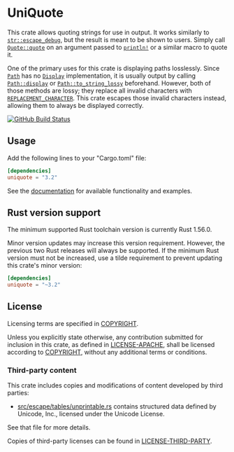 # UniQuote

This crate allows quoting strings for use in output. It works similarly to
[`str::escape_debug`], but the result is meant to be shown to users. Simply
call [`Quote::quote`] on an argument passed to [`println!`] or a similar macro
to quote it.

One of the primary uses for this crate is displaying paths losslessly. Since
[`Path`] has no [`Display`] implementation, it is usually output by calling
[`Path::display`] or [`Path::to_string_lossy`] beforehand. However, both of
those methods are lossy; they replace all invalid characters with
[`REPLACEMENT_CHARACTER`]. This crate escapes those invalid characters instead,
allowing them to always be displayed correctly.

[![GitHub Build Status](https://github.com/dylni/uniquote/workflows/build/badge.svg?branch=master)](https://github.com/dylni/uniquote/actions?query=branch%3Amaster)

## Usage

Add the following lines to your "Cargo.toml" file:

```toml
[dependencies]
uniquote = "3.2"
```

See the [documentation] for available functionality and examples.

## Rust version support

The minimum supported Rust toolchain version is currently Rust 1.56.0.

Minor version updates may increase this version requirement. However, the
previous two Rust releases will always be supported. If the minimum Rust
version must not be increased, use a tilde requirement to prevent updating this
crate's minor version:

```toml
[dependencies]
uniquote = "~3.2"
```

## License

Licensing terms are specified in [COPYRIGHT].

Unless you explicitly state otherwise, any contribution submitted for inclusion
in this crate, as defined in [LICENSE-APACHE], shall be licensed according to
[COPYRIGHT], without any additional terms or conditions.

### Third-party content

This crate includes copies and modifications of content developed by third
parties:

- [src/escape/tables/unprintable.rs] contains structured data defined by
  Unicode, Inc., licensed under the Unicode License.

See that file for more details.

Copies of third-party licenses can be found in [LICENSE-THIRD-PARTY].

[COPYRIGHT]: https://github.com/dylni/uniquote/blob/master/COPYRIGHT
[`Display`]: https://doc.rust-lang.org/std/fmt/trait.Display.html
[documentation]: https://docs.rs/uniquote
[LICENSE-APACHE]: https://github.com/dylni/uniquote/blob/master/LICENSE-APACHE
[LICENSE-THIRD-PARTY]: https://github.com/dylni/uniquote/blob/master/LICENSE-THIRD-PARTY
[`Path`]: https://doc.rust-lang.org/std/path/struct.Path.html
[`Path::display`]: https://doc.rust-lang.org/std/path/struct.Path.html#method.display
[`Path::to_string_lossy`]: https://doc.rust-lang.org/std/path/struct.Path.html#method.to_string_lossy
[`println!`]: https://doc.rust-lang.org/std/macro.println.html
[`Quote::quote`]: https://docs.rs/uniquote/*/uniquote/trait.Quote.html#method.quote
[`REPLACEMENT_CHARACTER`]: https://doc.rust-lang.org/std/char/constant.REPLACEMENT_CHARACTER.html
[src/escape/tables/unprintable.rs]: https://github.com/dylni/uniquote/blob/master/src/escape/tables/unprintable.rs
[`str::escape_debug`]: https://doc.rust-lang.org/std/primitive.str.html#method.escape_debug
